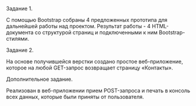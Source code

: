 Задание 1. 

C помощью Bootstrap собраны 4 предложенных прототипа для дальнейшей работы над проектом. 
Результат работы - 4 HTML-документа со структурой страниц и подключенными к ним Bootstrap-стилями.

Задание 2.

На основе получившейся верстки создано простое веб-приложение, 
которое на любой GET-запрос возвращает страницу «Контакты».

Дополнительное задание.

Реализован в веб-приложении прием POST-запроса и печать в консоль всех данных, 
которые были приняты от пользователя.
